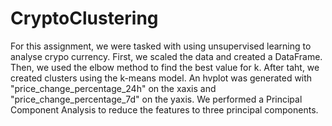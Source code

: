 # CryptoClustering
For this assignment, we were tasked with using unsupervised learning to analyse crypo currency. First, we scaled the data and created a DataFrame. Then, we used the elbow method to find the best value for k. After taht, we created clusters using the k-means model. An hvplot was generated with "price_change_percentage_24h" on the xaxis and "price_change_percentage_7d" on the yaxis. We performed a Principal Component Analysis to reduce the features to three principal components. 
